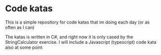 # Code katas
This is a simple repository for code katas that im doing each day (or as often as I can)

The katas is written in C#, and right now it is only cased by the StringCalculator exercise.
I will include a Javascript (typescript) code kata also at some point
